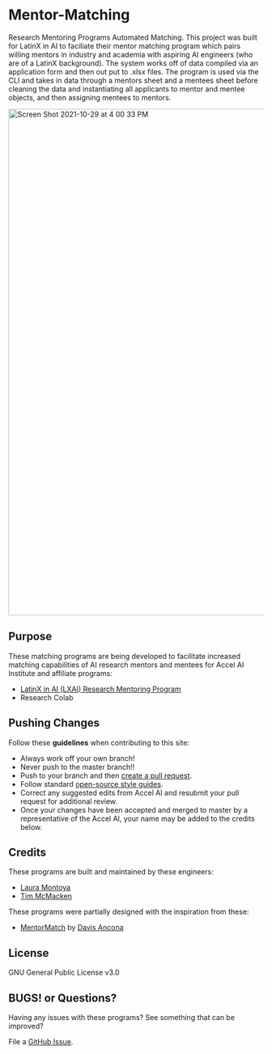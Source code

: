 # Mentor-Matching

Research Mentoring Programs Automated Matching. This project was built for LatinX in AI to faciliate their mentor matching program which pairs willing mentors in industry and academia with aspiring AI engineers (who are of a LatinX background). The system works off of data compiled via an application form and then out put to .xlsx files. The program is used via the CLI and takes in data through a mentors sheet and a mentees sheet before  cleaning the data and instantiating all applicants to mentor and mentee objects, and then assigning mentees to mentors.

<img width="1001" alt="Screen Shot 2021-10-29 at 4 00 33 PM" src="https://user-images.githubusercontent.com/15660681/139494917-54cf33e1-760d-4ecb-84f2-b5e8af789aaa.png">

## Purpose

These matching programs are being developed to facilitate increased matching capabilities of AI research mentors and mentees for Accel AI Institute and affiliate programs:

- [LatinX in AI (LXAI) Research Mentoring Program](https://www.latinxinai.org/mentorship-program)
- Research Colab


## Pushing Changes

Follow these **guidelines** when contributing to this site:

- Always work off your own branch!
- Never push to the master branch!!
- Push to your branch and then [create a pull request](https://help.github.com/articles/creating-a-pull-request/).
- Follow standard [open-source style guides](http://google.github.io/styleguide/).
- Correct any suggested edits from Accel AI and resubmit your pull request for additional review.
- Once your changes have been accepted and merged to master by a representative of the Accel AI, your name may be added to the credits below.


## Credits

These programs are built and maintained by these engineers:

- [Laura Montoya](https://github.com/quickresolve)
- [Tim McMacken](https://github.com/tmcmac)

These programs were partially designed with the inspiration from these:

- [MentorMatch](https://github.com/davisRancona/MentorMatch) by [Davis Ancona](https://github.com/davisRancona)

## License

GNU General Public License v3.0

## BUGS! or Questions?

Having any issues with these programs? See something that can be improved?

File a [GitHub Issue](https://github.com/AccelAI/Mentor-Matching/issues).
